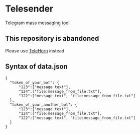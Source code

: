 # Telesender
Telegram mass messaging tool

## This repository is abandoned
Please use [TeleHorn](https://github.com/Narrator69/telehorn) instead

## Syntax of data.json

```
{
  "token_of_your_bot": {
      "123":["message text"],
      "124":["file:message_from_file.txt"],
      "122":["message text", "file:message_from_file.txt"]
  },
  "token_of_your_another_bot": {
      "123":["message text"],
      "124":["file:message_from_file.txt"],
      "122":["message text", "file:message_from_file.txt"]
  }
}
```
